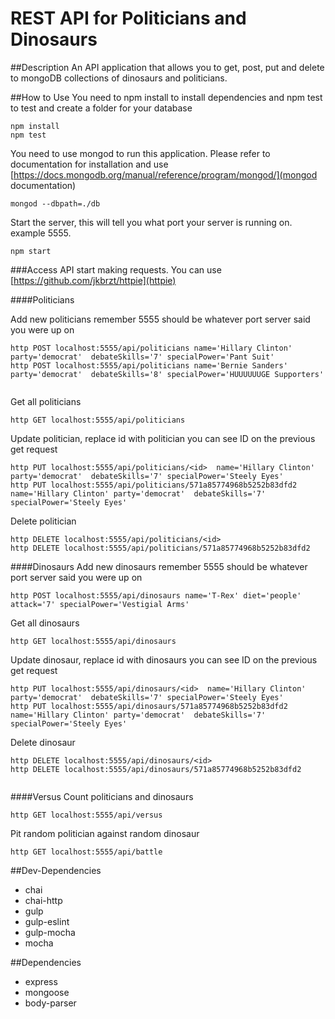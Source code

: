 # REST API for Politicians and Dinosaurs

##Description
An API application that allows you to get, post, put and delete to mongoDB collections of dinosaurs and politicians.

##How to Use
You need to npm install to install dependencies and npm test to test and create a folder for your database
```
npm install
npm test

```
You need to use mongod to run this application. Please refer to documentation for installation and use [https://docs.mongodb.org/manual/reference/program/mongod/](mongod documentation)

```
mongod --dbpath=./db

```
Start the server, this will tell you what port your server is running on. example 5555.
```
npm start

```

###Access API
start making requests. You can use [https://github.com/jkbrzt/httpie](httpie)

####Politicians


Add new politicians remember 5555 should be whatever port server said you were up on
```
http POST localhost:5555/api/politicians name='Hillary Clinton' party='democrat'  debateSkills='7' specialPower='Pant Suit'
http POST localhost:5555/api/politicians name='Bernie Sanders' party='democrat'  debateSkills='8' specialPower='HUUUUUUGE Supporters'


```
Get all politicians
```
http GET localhost:5555/api/politicians

```
Update politician, replace id with politician you can see ID on the previous get request

```
http PUT localhost:5555/api/politicians/<id>  name='Hillary Clinton' party='democrat'  debateSkills='7' specialPower='Steely Eyes'
http PUT localhost:5555/api/politicians/571a85774968b5252b83dfd2  name='Hillary Clinton' party='democrat'  debateSkills='7' specialPower='Steely Eyes'

```
Delete politician
```
http DELETE localhost:5555/api/politicians/<id>
http DELETE localhost:5555/api/politicians/571a85774968b5252b83dfd2

```
####Dinosaurs
Add new dinosaurs remember 5555 should be whatever port server said you were up on
```
http POST localhost:5555/api/dinosaurs name='T-Rex' diet='people'  attack='7' specialPower='Vestigial Arms'

```
Get all dinosaurs
```
http GET localhost:5555/api/dinosaurs

```
Update dinosaur, replace id with dinosaurs you can see ID on the previous get request

```
http PUT localhost:5555/api/dinosaurs/<id>  name='Hillary Clinton' party='democrat'  debateSkills='7' specialPower='Steely Eyes'
http PUT localhost:5555/api/dinosaurs/571a85774968b5252b83dfd2  name='Hillary Clinton' party='democrat'  debateSkills='7' specialPower='Steely Eyes'

```
Delete dinosaur
```
http DELETE localhost:5555/api/dinosaurs/<id>
http DELETE localhost:5555/api/dinosaurs/571a85774968b5252b83dfd2


```

####Versus
Count politicians and dinosaurs
```
http GET localhost:5555/api/versus

```

Pit random politician against random dinosaur
```
http GET localhost:5555/api/battle

```

##Dev-Dependencies
* chai
* chai-http
* gulp
* gulp-eslint
* gulp-mocha
* mocha

##Dependencies
* express
* mongoose
* body-parser
